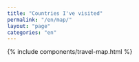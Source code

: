 ```yaml
---
title: "Countries I've visited"
permalink: "/en/map/"
layout: "page"
categories: "en"
---
```


{% include components/travel-map.html %}
